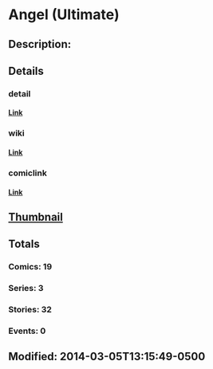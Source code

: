 # Angel (Ultimate)
## Description: 
## Details
### detail
#### [Link](http://marvel.com/characters/1/angel?utm_campaign=apiRef&utm_source=225578a89fc76f3d20fbffda5d17a88d)
### wiki
#### [Link](http://marvel.com/universe/Angel_(Ultimate)?utm_campaign=apiRef&utm_source=225578a89fc76f3d20fbffda5d17a88d)
### comiclink
#### [Link](http://marvel.com/comics/characters/1011338/angel_ultimate?utm_campaign=apiRef&utm_source=225578a89fc76f3d20fbffda5d17a88d)
## [Thumbnail](http://i.annihil.us/u/prod/marvel/i/mg/4/50/531769ae4399f.jpg)
## Totals
### Comics: 19
### Series: 3
### Stories: 32
### Events: 0
## Modified: 2014-03-05T13:15:49-0500